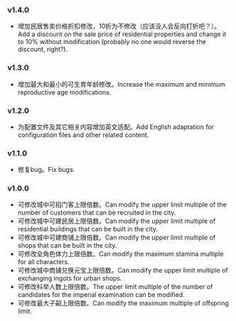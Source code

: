 ### v1.4.0

- 增加民居售卖价格折扣修改，10折为不修改（应该没人会反向打折吧？）。Add a discount on the sale price of residential properties and change it to 10% without modification (probably no one would reverse the discount, right?).

### v1.3.0

- 增加最大和最小的可生育年龄修改。Increase the maximum and minimum reproductive age modifications.

### v1.2.0

- 为配置文件及其它相关内容增加英文适配。Add English adaptation for configuration files and other related content.

### v1.1.0

- 修复bug。Fix bugs.

### v1.0.0

- 可修改城中可招门客上限倍数。Can modify the upper limit multiple of the number of customers that can be recruited in the city.
- 可修改城中可建民居上限倍数。Can modify the upper limit multiple of residential buildings that can be built in the city.
- 可修改城中可建商铺上限倍数。Can modify the upper limit multiple of shops that can be built in the city.
- 可修改全角色体力上限倍数。Can modify the maximum stamina multiple for all characters.
- 可修改城中商铺兑换元宝上限倍数。Can modify the upper limit multiple of exchanging ingots for urban shops.
- 可修改科举人数上限倍数。The upper limit multiple of the number of candidates for the imperial examination can be modified.
- 可修改最大子嗣上限倍数。Can modify the maximum multiple of offspring limit.

